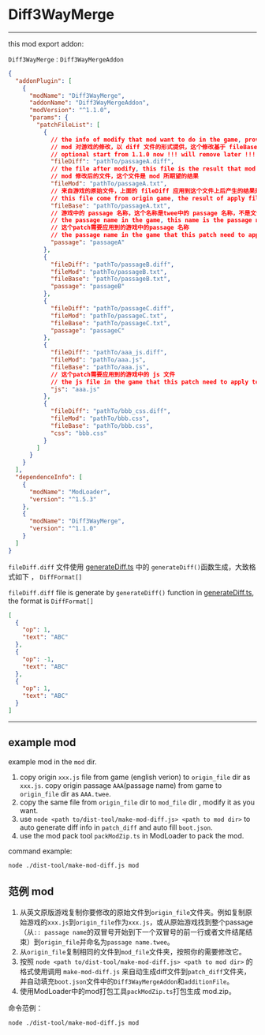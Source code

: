 # Diff3WayMerge

---

this mod export addon:

`Diff3WayMerge` : `Diff3WayMergeAddon`

```json lines
{
  "addonPlugin": [
    {
      "modName": "Diff3WayMerge",
      "addonName": "Diff3WayMergeAddon",
      "modVersion": "^1.1.0",
      "params": {
        "patchFileList": [
          {
            // the info of modify that mod want to do in the game, provide as a diff file, it is calc base on fileBase
            // mod 对游戏的修改，以 diff 文件的形式提供，这个修改基于 fileBase 到 fileMod 的变更计算产生
            // optional start from 1.1.0 now !!! will remove later !!!
            "fileDiff": "pathTo/passageA.diff",
            // the file after modify, this file is the result that mod want to do
            // mod 修改后的文件，这个文件是 mod 所期望的结果
            "fileMod": "pathTo/passageA.txt",
            // 来自游戏的原始文件，上面的 fileDiff 应用到这个文件上后产生的结果是mod所期望的结果
            // this file come from origin game, the result of apply fileDiff to this file is what mod want to do
            "fileBase": "pathTo/passageA.txt",
            // 游戏中的 passage 名称，这个名称是twee中的 passage 名称，不是文件名。
            // the passage name in the game, this name is the passage name in the twee, not the file name.
            // 这个patch需要应用到的游戏中的passage 名称
            // the passage name in the game that this patch need to apply to
            "passage": "passageA"
          },
          {
            "fileDiff": "pathTo/passageB.diff",
            "fileMod": "pathTo/passageB.txt",
            "fileBase": "pathTo/passageB.txt",
            "passage": "passageB"
          },
          {
            "fileDiff": "pathTo/passageC.diff",
            "fileMod": "pathTo/passageC.txt",
            "fileBase": "pathTo/passageC.txt",
            "passage": "passageC"
          },
          {
            "fileDiff": "pathTo/aaa_js.diff",
            "fileMod": "pathTo/aaa.js",
            "fileBase": "pathTo/aaa.js",
            // 这个patch需要应用到的游戏中的 js 文件
            // the js file in the game that this patch need to apply to
            "js": "aaa.js"
          },
          {
            "fileDiff": "pathTo/bbb_css.diff",
            "fileMod": "pathTo/bbb.css",
            "fileBase": "pathTo/bbb.css",
            "css": "bbb.css"
          }
        ]
      }
    }
  ],
  "dependenceInfo": [
    {
      "modName": "ModLoader",
      "version": "^1.5.3"
    },
    {
      "modName": "Diff3WayMerge",
      "version": "^1.1.0"
    }
  ]
}
```

`fileDiff.diff` 文件使用 [generateDiff.ts](tool%2FgenerateDiff.ts) 中的 `generateDiff()`函数生成，大致格式如下 ， `DiffFormat[]`

`fileDiff.diff` file is generate by `generateDiff()` function in [generateDiff.ts](tool%2FgenerateDiff.ts), the format is `DiffFormat[]`


```json lines
[
  {
    "op": 1,
    "text": "ABC"
  },
  {
    "op": -1,
    "text": "ABC"
  },
  {
    "op": 1,
    "text": "ABC"
  }
]
```

---

## example mod

example mod in the `mod` dir.


1. copy origin `xxx.js` file from game (english verion) to `origin_file` dir as `xxx.js`. copy origin passage `AAA`(passage name) from game to `origin_file` dir as `AAA.twee`.
2. copy the same file from `origin_file` dir to `mod_file` dir , modify it as you want.
3. use `node <path to/dist-tool/make-mod-diff.js> <path to mod dir>` to auto generate diff info in `patch_diff` and auto fill `boot.json`.
4. use the mod pack tool `packModZip.ts` in ModLoader to pack the mod.

command example:

```
node ./dist-tool/make-mod-diff.js mod
```


## 范例 mod

1. 从英文原版游戏复制你要修改的原始文件到`origin_file`文件夹。例如复制原始游戏的`xxx.js`到`origin_file`作为`xxx.js`，或从原始游戏找到整个passage（从`:: passage name`的双冒号开始到下一个双冒号的前一行或者文件结尾结束）到`origin_file`并命名为`passage name.twee`。
2. 从`origin_file`复制相同的文件到`mod_file`文件夹，按照你的需要修改它。
3. 按照 `node <path to/dist-tool/make-mod-diff.js> <path to mod dir>` 的格式使用调用 `make-mod-diff.js` 来自动生成diff文件到`patch_diff`文件夹，并自动填充`boot.json`文件中的`Diff3WayMergeAddon`和`additionFile`。
4. 使用ModLoader中的mod打包工具`packModZip.ts`打包生成 mod.zip。

命令范例：

```
node ./dist-tool/make-mod-diff.js mod
```


